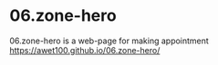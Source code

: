 # 06.zone-hero
06.zone-hero is a web-page for making appointment
https://awet100.github.io/06.zone-hero/
